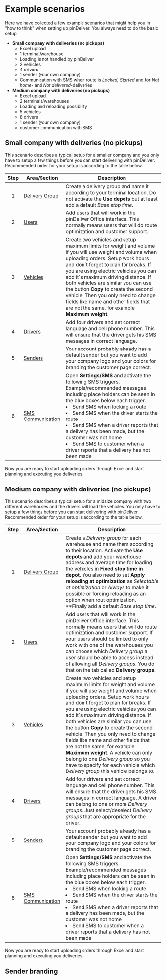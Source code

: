 # Example scenarios

Here we have collected a few example scenarios that might help you in "how to think" when setting up pinDeliver. You always need to do the basic setup

* **Small company with deliveries (no pickups)**
  - Excel upload
  - 1 terminal/warehouse
  - Loading is not handled by pinDeliver
  - 2 vehicles
  - 4 drivers
  - 1 sender (your own company)
  - Communication with SMS when route is *Locked, Started* and for *Not home*- and *Not delivered*-deliveries
* **Medium company with deliveries (no pickups)**
  - Excel upload
  - 2 terminals/warehouses
  - Loading and reloading possibility
  - 5 vehicles
  - 8 drivers
  - 1 sender (your own company)
  - customer communication with SMS

## Small company with deliveries (no pickups)
This scenario describes a typical setup for a smaller company and you only have to setup a few things before you can start delivering with pinDeliver. Recommended order for your setup is according to the table below.

|Step|Area/Section|Description|
|:-:|---|-----|
|1|[Delivery Group](delivery_groups.md)|Create a delivery group and name it according to your terminal location. Do not activate the **Use depots** but at least add a default *Base stop time*.|
|2|[Users](users.md)|Add users that will work in the pinDeliver Office interface. This normally means users that will do route optimization and customer support.|
|3|[Vehicles](vehicles.md)|Create two vehicles and setup maximum limits for weight and volume if you will use weight and volume when uploading orders. Setup work hours and don´t forget to plan for breaks. If you are using electric vehicles you can add it´s maximum driving distance. If both vehicles are similar you can use the button **Copy** to create the second vehicle. Then you only need to change fields like name and other fields that are not the same, for example **Maximum weight**.|
|4|[Drivers](drivers.md)|Add four drivers and set correct language and cell phone number. This will ensure that the driver gets his SMS messages in correct language.|
|5|[Senders](senders.md)|Your account probably already has a default sender but you want to add your company logo and your colors for branding the customer page correct.|
|6|[SMS Communication](settings_sms.md)|Open **Settings/SMS** and activate the following SMS triggers. Example/recommended messages including place holders can be seen in the blue boxes below each trigger.<ur><li>Send SMS when locking a route</li><li>Send SMS when the driver starts the route</li><li>Send SMS when a driver reports that a delivery has been made, but the customer was not home</li><li>Send SMS to customer when a driver reports that a delivery has not been made</li></ur>|

Now you are ready to start uploading orders through Excel and start planning and executing you deliveries.

## Medium company with deliveries (no pickups)
This scenario describes a typical setup for a midsize company with two different warehouses and the drivers will load the vehicles. You only have to setup a few things before you can start delivering with pinDeliver. Recommended order for your setup is according to the table below.

|Step|Area/Section|Description|
|:-:|---|-----|
|1|[Delivery Group](delivery_groups.md)|Create a *Delivery group* for each warehouse and name them according to their location. Activate the **Use depots** and add your warehouse address and average time for loading the vehicles in **Fixed stop time in depot**. You also need to set **Apply reloading at optimization** as *Selectable at optimization* or *Always* to make it possible or forcing reloading as an option when rout optimization. **Finally add a default *Base stop time*.|
|2|[Users](users.md)|Add users that will work in the pinDeliver Office interface. This normally means users that will do route optimization and customer support. If your users should be limited to only work with one of the warehouses you can choose which *Delivery group* a user should be able to access instead of allowing all *Delivery groups*. You do that on the tab called **Delivery groups**.|
|3|[Vehicles](vehicles.md)|Create two vehicles and setup maximum limits for weight and volume if you will use weight and volume when uploading orders. Setup work hours and don´t forget to plan for breaks. If you are using electric vehicles you can add it´s maximum driving distance. If both vehicles are similar you can use the button **Copy** to create the second vehicle. Then you only need to change fields like name and other fields that are not the same, for example **Maximum weight**. A vehicle can only belong to one *Delivery group* so you have to specify for each vehicle which *Delivery group* this vehicle belongs to.|
|4|[Drivers](drivers.md)|Add four drivers and set correct language and cell phone number. This will ensure that the driver gets his SMS messages in correct language. A driver can belong to one or more *Delivery groups*. Just select/deselect *Delivery groups* that are appropriate for the driver.|
|5|[Senders](senders.md)|Your account probably already has a default sender but you want to add your company logo and your colors for branding the customer page correct.|
|6|[SMS Communication](settings_sms.md)|Open **Settings/SMS** and activate the following SMS triggers. Example/recommended messages including place holders can be seen in the blue boxes below each trigger.<ur><li>Send SMS when locking a route</li><li>Send SMS when the driver starts the route</li><li>Send SMS when a driver reports that a delivery has been made, but the customer was not home</li><li>Send SMS to customer when a driver reports that a delivery has not been made</li></ur>|

Now you are ready to start uploading orders through Excel and start planning and executing you deliveries.

## Sender branding
